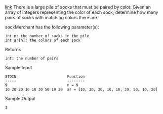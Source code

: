 [link](https://www.hackerrank.com/challenges/sock-merchant/problem?isFullScreen=true&h_l=interview&playlist_slugs%5B%5D=interview-preparation-kit&playlist_slugs%5B%5D=warmup)
There is a large pile of socks that must be paired by color. 
Given an array of integers representing the color of each sock, determine how many pairs of socks with matching colors there are.


sockMerchant has the following parameter(s):
```
int n: the number of socks in the pile
int ar[n]: the colors of each sock
```

Returns
```
int: the number of pairs
```

Sample Input

```
STDIN                       Function
-----                       --------
9                           n = 9
10 20 20 10 10 30 50 10 20  ar = [10, 20, 20, 10, 10, 30, 50, 10, 20]
```

Sample Output
```
3
```